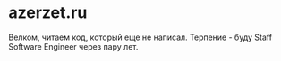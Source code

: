 # azerzet.ru

Велком, читаем код, который еще не написал. Терпение - буду Staff Software Engineer через пару лет.
